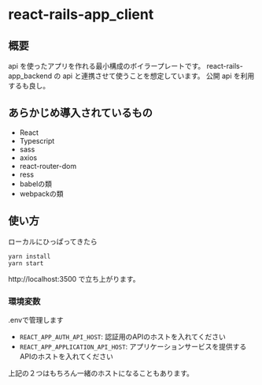 # react-rails-app_client

## 概要

api を使ったアプリを作れる最小構成のボイラープレートです。
react-rails-app_backend の api と連携させて使うことを想定しています。
公開 api を利用するも良し。

## あらかじめ導入されているもの

- React
- Typescript
- sass
- axios
- react-router-dom
- ress
- babelの類
- webpackの類

## 使い方

ローカルにひっぱってきたら

```
yarn install
yarn start
```

http://localhost:3500
で立ち上がります。

### 環境変数
.envで管理します
* `REACT_APP_AUTH_API_HOST`: 認証用のAPIのホストを入れてください
* `REACT_APP_APPLICATION_API_HOST`: アプリケーションサービスを提供するAPIのホストを入れてください

上記の２つはもちろん一緒のホストになることもあります。
